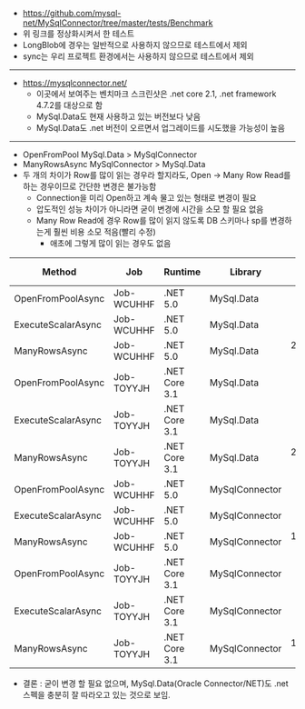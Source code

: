 * https://github.com/mysql-net/MySqlConnector/tree/master/tests/Benchmark
* 위 링크를 정상화시켜서 한 테스트
* LongBlob에 경우는 일반적으로 사용하지 않으므로 테스트에서 제외
* sync는 우리 프로젝트 환경에서는 사용하지 않으므로 테스트에서 제외

---

* https://mysqlconnector.net/
  * 이곳에서 보여주는 벤치마크 스크린샷은 .net core 2.1, .net framework 4.7.2를 대상으로 함
  * MySql.Data도 현재 사용하고 있는 버전보다 낮음
  * MySql.Data도 .net 버전이 오르면서 업그레이드를 시도했을 가능성이 높음

---

* OpenFromPool MySql.Data > MySqlConnector
* ManyRowsAsync MySqlConnector > MySql.Data
* 두 개의 차이가 Row를 많이 읽는 경우라 할지라도, Open -> Many Row Read를 하는 경우이므로 간단한 변경은 불가능함
  * Connection을 미리 Open하고 계속 물고 있는 형태로 변경이 필요
  * 압도적인 성능 차이가 아니라면 굳이 변경에 시간을 소모 할 필요 없음
  * Many Row Read에 경우 Row를 많이 읽지 않도록 DB 스키마나 sp를 변경하는게 훨씬 비용 소모 적음(빨리 수정)
    * 애초에 그렇게 많이 읽는 경우도 없음  

|             Method |        Job |       Runtime |        Library |        Mean |     Error |    StdDev |   StdErr |      Median |         Min |          Q1 |          Q3 |         Max |     Op/s |   Gen 0 |   Gen 1 |   Gen 2 | Allocated |
|------------------- |----------- |-------------- |--------------- |------------:|----------:|----------:|---------:|------------:|------------:|------------:|------------:|------------:|---------:|--------:|--------:|--------:|----------:|
|  OpenFromPoolAsync | Job-WCUHHF |      .NET 5.0 |     MySql.Data |    401.9 us |  15.36 us |  44.56 us |  4.52 us |    396.5 us |    328.0 us |    366.5 us |    431.0 us |    526.0 us | 2,487.95 |       - |       - |       - |     472 B |
| ExecuteScalarAsync | Job-WCUHHF |      .NET 5.0 |     MySql.Data |    385.2 us |   5.12 us |   4.53 us |  1.21 us |    383.9 us |    379.0 us |    381.8 us |    388.4 us |    393.6 us | 2,595.96 |       - |       - |       - |   3,280 B |
|      ManyRowsAsync | Job-WCUHHF |      .NET 5.0 |     MySql.Data |  2,121.3 us |  42.33 us |  37.52 us | 10.03 us |  2,134.7 us |  2,060.4 us |  2,095.8 us |  2,152.6 us |  2,161.9 us |   471.41 | 15.6250 |       - |       - | 149,265 B |
|  OpenFromPoolAsync | Job-TOYYJH | .NET Core 3.1 |     MySql.Data |    397.6 us |  19.48 us |  56.19 us |  5.74 us |    380.2 us |    327.1 us |    354.1 us |    427.2 us |    528.4 us | 2,515.02 |       - |       - |       - |     472 B |
| ExecuteScalarAsync | Job-TOYYJH | .NET Core 3.1 |     MySql.Data |    237.1 us |  14.03 us |  40.91 us |  4.13 us |    225.2 us |    181.4 us |    204.2 us |    268.8 us |    359.5 us | 4,216.74 |       - |       - |       - |   3,360 B |
|      ManyRowsAsync | Job-TOYYJH | .NET Core 3.1 |     MySql.Data |  2,009.9 us |  16.81 us |  15.72 us |  4.06 us |  2,012.0 us |  1,986.3 us |  1,995.5 us |  2,020.9 us |  2,034.8 us |   497.55 | 15.6250 |       - |       - | 149,277 B |
|  OpenFromPoolAsync | Job-WCUHHF |      .NET 5.0 | MySqlConnector |    763.3 us |  15.25 us |  44.73 us |  4.50 us |    757.9 us |    697.0 us |    723.5 us |    794.6 us |    889.7 us | 1,310.17 |       - |       - |       - |   3,704 B |
| ExecuteScalarAsync | Job-WCUHHF |      .NET 5.0 | MySqlConnector |    173.6 us |   3.00 us |   5.49 us |  0.85 us |    172.8 us |    164.4 us |    169.3 us |    176.8 us |    186.4 us | 5,758.89 |  0.2441 |       - |       - |   3,352 B |
|      ManyRowsAsync | Job-WCUHHF |      .NET 5.0 | MySqlConnector |  1,776.6 us |  19.76 us |  18.48 us |  4.77 us |  1,774.6 us |  1,757.1 us |  1,765.7 us |  1,777.0 us |  1,827.7 us |   562.86 |       - |       - |       - |   3,889 B |
|  OpenFromPoolAsync | Job-TOYYJH | .NET Core 3.1 | MySqlConnector |    825.7 us |  19.63 us |  57.89 us |  5.79 us |    850.1 us |    728.3 us |    763.5 us |    871.2 us |    946.6 us | 1,211.14 |       - |       - |       - |   3,784 B |
| ExecuteScalarAsync | Job-TOYYJH | .NET Core 3.1 | MySqlConnector |    368.2 us |   4.31 us |   4.03 us |  1.04 us |    367.2 us |    360.2 us |    365.8 us |    370.8 us |    375.9 us | 2,715.69 |       - |       - |       - |   3,385 B |
|      ManyRowsAsync | Job-TOYYJH | .NET Core 3.1 | MySqlConnector |  1,878.9 us |   8.69 us |   8.13 us |  2.10 us |  1,880.3 us |  1,862.2 us |  1,873.5 us |  1,883.4 us |  1,891.3 us |   532.22 |       - |       - |       - |   3,923 B |


* 결론 : 굳이 변경 할 필요 없으며, MySql.Data(Oracle Connector/NET)도 .net 스펙을 충분히 잘 따라오고 있는 것으로 보임.
